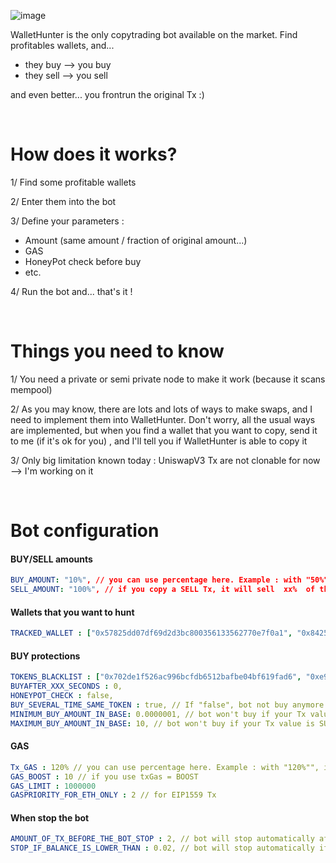 ![image](https://user-images.githubusercontent.com/70858574/186650034-07175829-a345-4920-b517-bfe7c7a72cb3.png)

WalletHunter is the only copytrading bot available on the market. Find profitables wallets, and...
- they buy  --> you buy 
- they sell --> you sell

and even better... you frontrun the original Tx :)

&nbsp;

# How does it works?
1/ Find some profitable wallets

2/ Enter them into the bot

3/ Define your parameters :
- Amount (same amount / fraction of original amount...)
- GAS
- HoneyPot check before buy
- etc.

4/ Run the bot
and... that's it !

&nbsp;

# Things you need to know
1/ You need a private or semi private node to make it work (because it scans mempool)

2/ As you may know, there are lots and lots of ways to make swaps, and I need to implement them into WalletHunter.
Don't worry, all the usual ways are implemented, but when you find a wallet that you want to copy, send it to me (if it's ok for you) , and I'll tell you if WalletHunter is able to copy it

3/ Only big limitation known today : UniswapV3 Tx are not clonable for now --> I'm working on it

&nbsp;

# Bot configuration

#### BUY/SELL amounts
```yaml
BUY_AMOUNT: "10%", // you can use percentage here. Example : with "50%"", if tracked wallet buys 1 BNB, you will buy 0.5 BNB
SELL_AMOUNT: "100%", // if you copy a SELL Tx, it will sell  xx%  of the amount of those tokens that you hold in your wallet. You can also enter "same_as_tx" to use same value than the wallet you hunt
```

#### Wallets that you want to hunt
```yaml
TRACKED_WALLET : ["0x57825dd07df69d2d3bc800356133562770e7f0a1", "0x842550340af19d6e1af4cc1083a25e9c83c26f05"],
```

#### BUY protections
```yaml
TOKENS_BLACKLIST : ["0x702de1f526ac996bcfdb6512bafbe04bf619fad6", "0xe9e7cea3dedca5984780bafc599bd69add087d56", "0x55d398326f99059ff775485246999027b3197955", "0x8ac76a51cc950d9822d68b83fe1ad97b32cd580d"], // Tokens you don't want to buy. It's a list : you can enter several tokens that you don't want to trade
BUYAFTER_XXX_SECONDS : 0, 
HONEYPOT_CHECK : false, 
BUY_SEVERAL_TIME_SAME_TOKEN : true, // If "false", bot not buy anymore the token if you've already bought it before
MINIMUM_BUY_AMOUNT_IN_BASE: 0.0000001, // bot won't buy if your Tx value is INFERIOR to this value (in ETH, BNB...)
MAXIMUM_BUY_AMOUNT_IN_BASE: 10, // bot won't buy if your Tx value is SUPERIOR to this value (in ETH, BNB...)
```

#### GAS  
```yaml
Tx_GAS : 120% // you can use percentage here. Example : with "120%"", if tracked wallet uses GAS = 10, you will use GAS = 12
GAS_BOOST : 10 // if you use txGas = BOOST
GAS_LIMIT : 1000000
GASPRIORITY_FOR_ETH_ONLY : 2 // for EIP1559 Tx
```

#### When stop the bot
```yaml
AMOUNT_OF_TX_BEFORE_THE_BOT_STOP : 2, // bot will stop automatically after this amount of BUY Tx made in a row
STOP_IF_BALANCE_IS_LOWER_THAN : 0.02, // bot will stop automatically if balance goes under this amount (to avoid being scammed by honeypot)
```
